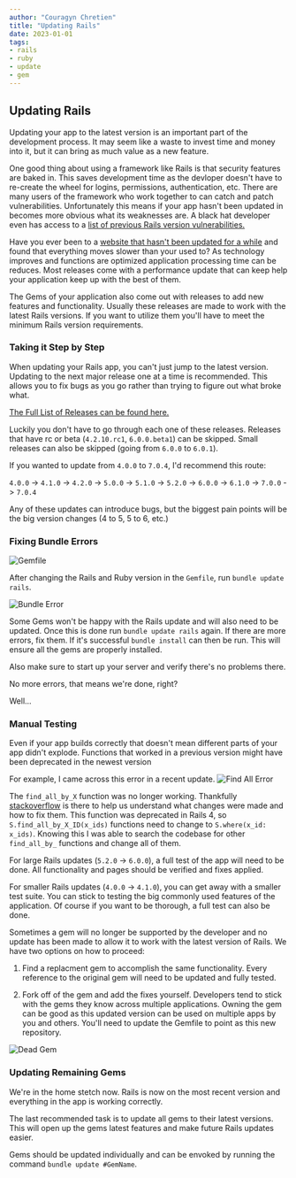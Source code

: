 ```yaml
---
author: "Couragyn Chretien"
title: "Updating Rails"
date: 2023-01-01
tags:
- rails
- ruby
- update
- gem
---
```


## Updating Rails
Updating your app to the latest version is an important part of the development process. It may seem like a waste to invest time and money into it, but it can bring as much value as a new feature.

One good thing about using a framework like Rails is that security features are baked in. This saves development time as the devloper doesn't have to re-create the wheel for logins, permissions, authentication, etc. There are many users of the framework who work together to can catch and patch vulnerabilities. Unfortunately this means if your app hasn't been updated in becomes more obvious what its weaknesses are. A black hat developer even has access to a [list of previous Rails version vulnerabilities.](https://www.cvedetails.com/vulnerability-list/vendor_id-12043/product_id-22569/Rubyonrails-Rails.html)

Have you ever been to a [website that hasn't been updated for a while](https://www.spacejam.com/) and found that everything moves slower than your used to? As technology improves and functions are optimized application processing time can be reduces. Most releases come with a performance update that can keep help your application keep up with the best of them.

The Gems of your application also come out with releases to add new features and functionality. Usually these releases are made to work with the latest Rails versions. If you want to utilize them you'll have to meet the minimum Rails version requirements.

### Taking it Step by Step

When updating your Rails app, you can't just jump to the latest version. Updating to the next major release one at a time is recommended. This allows you to fix bugs as you go rather than trying to figure out what broke what. 

[The Full List of Releases can be found here.](https://rubygems.org/gems/rails/versions)

Luckily you don't have to go through each one of these releases. Releases that have rc or beta (`4.2.10.rc1`, `6.0.0.beta1`) can be skipped. Small releases can also be skipped (going from `6.0.0` to `6.0.1`). 

If you wanted to update from `4.0.0` to `7.0.4`, I'd recommend this route:

`4.0.0` -> `4.1.0` -> `4.2.0` -> `5.0.0` -> `5.1.0` -> `5.2.0` -> `6.0.0` -> `6.1.0` -> `7.0.0` -> `7.0.4`

Any of these updates can introduce bugs, but the biggest pain points will be the big version changes (4 to 5, 5 to 6, etc.)

### Fixing Bundle Errors
![Gemfile](/blog/2022/12/updating-rails/upgraded-gemfile.png)

After changing the Rails and Ruby version in the `Gemfile`, run `bundle update rails`.

![Bundle Error](/blog/2022/12/updating-rails/bundle-error.png)

Some Gems won't be happy with the Rails update and will also need to be updated. Once this is done run `bundle update rails` again. If there are more errors, fix them. If it's successful `bundle install` can then be run. This will ensure all the gems are properly installed.

Also make sure to start up your server and verify there's no problems there.

No more errors, that means we're done, right?

Well...

### Manual Testing
Even if your app builds correctly that doesn't mean different parts of your app didn't explode. Functions that worked in a previous version might have been deprecated in the newest version

For example, I came across this error in a recent update.
![Find All Error](/blog/2022/12/updating-rails/find-all-by.png)

The `find_all_by_X` function was no longer working. Thankfully [stackoverflow](https://stackoverflow.com/questions/59445783/undefined-method-find-all-by-x) is there to help us understand what changes were made and how to fix them. This function was deprecated in Rails 4, so `S.find_all_by_X_ID(x_ids)` functions need to change to `S.where(x_id: x_ids)`. Knowing this I was able to search the codebase for other `find_all_by_` functions and change all of them.

For large Rails updates (`5.2.0` -> `6.0.0`), a full test of the app will need to be done. All functionality and pages should be verified and fixes applied.

For smaller Rails updates (`4.0.0` -> `4.1.0`), you can get away with a smaller test suite. You can stick to testing the big commonly used features of the application. Of course if you want to be thorough, a full test can also be done.

Sometimes a gem will no longer be supported by the developer and no update has been made to allow it to work with the latest version of Rails. We have two options on how to proceed:

1. Find a replacment gem to accomplish the same functionality. Every reference to the original gem will need to be updated and fully tested.

2. Fork off of the gem and add the fixes yourself. Developers tend to stick with the gems they know across multiple applications. Owning the gem can be good as this updated version can be used on multiple apps by you and others. You'll need to update the Gemfile to point as this new repository.

![Dead Gem](/blog/2022/12/updating-rails/dead-gem.png)

### Updating Remaining Gems
We're in the home stetch now. Rails is now on the most recent version and everything in the app is working correctly.

The last recommended task is to update all gems to their latest versions. This will open up the gems latest features and make future Rails updates easier.

Gems should be updated individually and can be envoked by running the command `bundle update #GemName`.